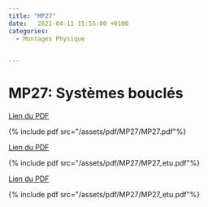 ```yaml
---
title: "MP27"
date:   2021-04-11 15:55:00 +0100
categories:
  - Montages Physique

  
---
```


# MP27: Systèmes bouclés

[Lien du PDF](/assets/pdf/MP27/MP27.pdf)

{% include pdf src="/assets/pdf/MP27/MP27.pdf"%}

[Lien du PDF](/assets/pdf/MP27/MP27_etu.pdf)

{% include pdf src="/assets/pdf/MP27/MP27_etu.pdf"%}


[Lien du PDF](/assets/pdf/MP27/MP27_etu.pdf)

{% include pdf src="/assets/pdf/MP27/MP27_etu.pdf"%}


